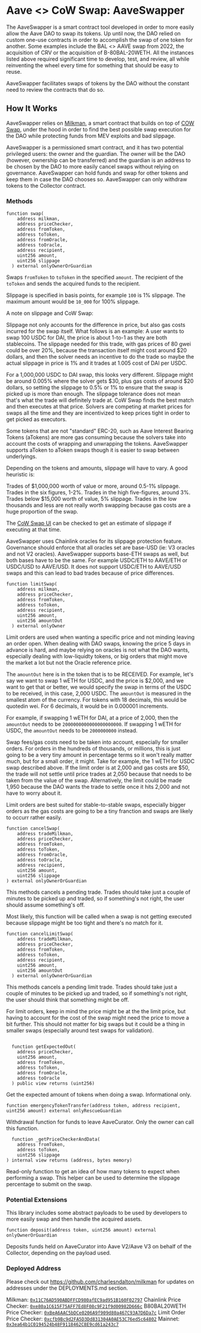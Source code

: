 # Aave <> CoW Swap: AaveSwapper

The AaveSwapper is a smart contract tool developed in order to more easily allow the Aave DAO to swap its tokens.
Up until now, the DAO relied on custom one-use contracts in order to accomplish the swap of one token for another.
Some examples include the BAL <> AAVE swap from 2022, the acquisition of CRV or the acquisition of B-80BAL-20WETH.
All the instances listed above required significant time to develop, test, and review, all while reinventing the
wheel every time for something that should be easy to reuse.

AaveSwapper facilitates swaps of tokens by the DAO without the constant need to review the contracts that do so.

## How It Works

AaveSwapper relies on [Milkman](https://github.com/charlesndalton/milkman), a smart contract that builds on top of
[COW Swap](https://swap.cow.fi/#/faq/protocol), under the hood in order to find the best possible swap execution for
the DAO while protecting funds from MEV exploits and bad slippage.

AaveSwapper is a permissioned smart contract, and it has two potential privileged users: the owner and the guardian.
The owner will be the DAO (however, ownership can be transferred) and the guardian is an address to be chosen by the
DAO to more easily cancel swaps without relying on governance. AaveSwapper can hold funds and swap for other tokens
and keep them in case the DAO chooses so. AaveSwapper can only withdraw tokens to the Collector contract.

### Methods

```
function swap(
    address milkman,
    address priceChecker,
    address fromToken,
    address toToken,
    address fromOracle,
    address toOracle,
    address recipient,
    uint256 amount,
    uint256 slippage
  ) external onlyOwnerOrGuardian
```

Swaps `fromToken` to `toToken` in the specified `amount`. The recipient of the `toToken` and sends the acquired funds to the recipient.

Slippage is specified in basis points, for example `100` is 1% slippage. The maximum amount would be `10_000` for 100% slippage.

A note on slippage and CoW Swap:

Slippage not only accounts for the difference in price, but also gas costs incurred for the swap itself. What follows is an example:
A user wants to swap 100 USDC for DAI, the price is about 1-to-1 as they are both stablecoins. The slippage needed for this trade, with
gas prices of 80 gwei could be over 20%, because the transaction itself might cost around $20 dollars, and then the solver needs an incentive
to do the trade so maybe the actual slippage in price is 1% and it trades at 1.005 cost of DAI per USDC.

For a 1,000,000 USDC to DAI swap, this looks very different. Slippage might be around 0.005% where the solver gets $30, plus gas costs of
around $20 dollars, so setting the slippage to 0.5% or 1% to ensure that the swap is picked up is more than enough. The slippage tolerance
does not mean that's what the trade will definitely trade at. CoW Swap finds the best match and then executes at that price. Solvers are
competing at market prices for swaps all the time and they are incentivized to keep prices tight in order to get picked as executors.

Some tokens that are not "standard" ERC-20, such as Aave Interest Bearing Tokens (aTokens) are more gas consuming because the solvers
take into account the costs of wrapping and unwrapping the tokens. AaveSwapper supports aToken to aToken swaps though it is easier to
swap between underlyings.

Depending on the tokens and amounts, slippage will have to vary. A good heuristic is:

Trades of $1,000,000 worth of value or more, around 0.5-1% slippage.
Trades in the six figures, 1-2%.
Trades in the high five-figures, around 3%.
Trades below $15,000 worth of value, 5% slippage.
Trades in the low thousands and less are not really worth swapping because gas costs are a huge proportion of the swap.

The [CoW Swap UI](https://swap.cow.fi/#/1/swap/WETH) can be checked to get an estimate of slippage if executing at that time.

AaveSwapper uses Chainlink oracles for its slippage protection feature. Governance should enforce that all oracles set are
base-USD (ie: V3 oracles and not V2 oracles). AaveSwapper supports base-ETH swaps as well, but both bases have to be the same.
For example USDC/ETH to AAVE/ETH or USDC/USD to AAVE/USD. It does not support USDC/ETH to AAVE/USD swaps and this can lead to
bad trades because of price differences.

```
function limitSwap(
    address milkman,
    address priceChecker,
    address fromToken,
    address toToken,
    address recipient,
    uint256 amount,
    uint256 amountOut
  ) external onlyOwner
```

Limit orders are used when wanting a specific price and not minding leaving an order open. When dealing with DAO swaps, knowing the price 5 days in advance is hard, and maybe relying on oracles is not what the DAO wants, especially dealing with low-liquidty tokens, or big orders that might move the market a lot but not the Oracle reference price.

The `amountOut` here is in the token that is to be RECEIVED. For example, let's say we want to swap 1 wETH for USDC, and the price is $2,000, and we want to get that or better, we would specify the swap in terms of the USDC to be received, in this case, 2,000 USDC. The `amountOut` is measured in the smallest atom of the currency. For tokens with 18 decimals, this would be quotedin wei. For 6 decimals, it would be in 0.000001 increments.

For example, if swapping 1 wETH for DAI, at a price of 2,000, then the `amountOut` needs to be `2000000000000000000000`. If swapping 1 wETH for USDC, the `amountOut` needs to be `2000000000` instead.

Swap fees/gas costs need to be taken into account, especially for smaller orders. For orders in the hundreds of thousands, or millions, this is just going to be a very tiny amount in percentage terms so it won't really matter much, but for a small order, it might. Take for example, the 1 wETH for USDC swap described above. If the limit order is at 2,000 and gas costs are $50, the trade will not settle until price trades at 2,050 because that needs to be taken from the value of the swap. Alternatively, the limit could be made 1,950 because the DAO wants the trade to settle once it hits 2,000 and not have to worry about it.

Limit orders are best suited for stable-to-stable swaps, especially bigger orders as the gas costs are going to be a tiny franction and swaps are likely to occurr rather easily.

```
function cancelSwap(
    address tradeMilkman,
    address priceChecker,
    address fromToken,
    address toToken,
    address fromOracle,
    address toOracle,
    address recipient,
    uint256 amount,
    uint256 slippage
) external onlyOwnerOrGuardian
```

This methods cancels a pending trade. Trades should take just a couple of minutes to be picked up and traded, so if something's not right, the user
should assume something's off.

Most likely, this function will be called when a swap is not getting executed because slippage might be too tight and there's no match for it.

```
function cancelLimitSwap(
    address tradeMilkman,
    address priceChecker,
    address fromToken,
    address toToken,
    address recipient,
    uint256 amount,
    uint256 amountOut
  ) external onlyOwnerOrGuardian
```

This methods cancels a pending limit trade. Trades should take just a couple of minutes to be picked up and traded, so if something's not right, the user
should think that something might be off.

For limit orders, keep in mind the price might be at the the limit price, but having to account for the cost of the swap might need the price to move a bit further. This should not matter for big swaps but it could be a thing in smaller swaps (especially around test swaps for validation).

```

  function getExpectedOut(
    address priceChecker,
    uint256 amount,
    address fromToken,
    address toToken,
    address fromOracle,
    address toOracle
  ) public view returns (uint256)
```

Get the expected amount of tokens when doing a swap. Informational only.

`function emergencyTokenTransfer(address token, address recipient, uint256 amount) external onlyRescueGuardian`

Withdrawal function for funds to leave AaveCurator. Only the owner can call this function.

```
  function _getPriceCheckerAndData(
    address fromToken,
    address toToken,
    uint256 slippage
) internal view returns (address, bytes memory)
```

Read-only function to get an idea of how many tokens to expect when performing a swap. This helper can be used
to determine the slippage percentage to submit on the swap.

### Potential Extensions

This library includes some abstract payloads to be used by developers to more easily swap and then handle the acquired assets.

`function deposit(address token, uint256 amount) external onlyOwnerOrGuardian`

Deposits funds held on AaveCurator into Aave V2/Aave V3 on behalf of the Collector, depending on the payload used.

### Deployed Address

Please check out https://github.com/charlesndalton/milkman for updates on addresses under the DEPLOYMENTS.md section.

Milkman: [`0x11C76AD590ABDFFCD980afEC9ad951B160F02797`](https://etherscan.io/address/0x11C76AD590ABDFFCD980afEC9ad951B160F02797)
Chainlink Price Checker: [`0xe80a1C615F75AFF7Ed8F08c9F21f9d00982D666c`](https://etherscan.io/address/0xe80a1C615F75AFF7Ed8F08c9F21f9d00982D666c)
B80BAL20WETH Price Checker: [`0xBeA6AAC5bDCe0206A9f909d80a467C93A7D6Da7c`](https://etherscan.io/address/0xBeA6AAC5bDCe0206A9f909d80a467C93A7D6Da7c)
Limit Order Price Checker: [`0xcfb9Bc9d2FA5D3Dd831304A0AE53C76ed5c64802`](https://etherscan.io/address/0xcfb9Bc9d2FA5D3Dd831304A0AE53C76ed5c64802)
Mainnet: [`0x3ea64b1C0194524b48F9118462C8E9cd61a243c7`](https://etherscan.io/address/0x3ea64b1C0194524b48F9118462C8E9cd61a243c7)
